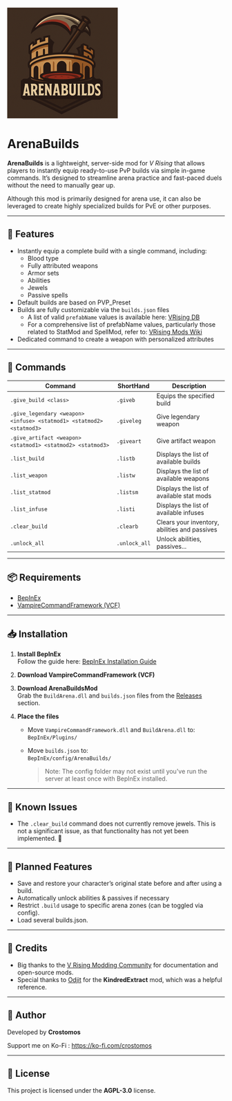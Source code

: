 ![](logo.png)

# ArenaBuilds

**ArenaBuilds** is a lightweight, server-side mod for *V Rising* that allows players to instantly equip ready-to-use PvP builds via simple in-game commands.
It’s designed to streamline arena practice and fast-paced duels without the need to manually gear up.

Although this mod is primarily designed for arena use, it can also be leveraged to create highly specialized builds for PvE or other purposes.

---

## 🔧 Features

- Instantly equip a complete build with a single command, including:
  - Blood type
  - Fully attributed weapons
  - Armor sets
  - Abilities
  - Jewels
  - Passive spells
- Default builds are based on PVP_Preset
- Builds are fully customizable via the `builds.json` files
  - A list of valid `prefabName` values is available here: [VRising DB](https://vrising.gaming.tools)
  - For a comprehensive list of prefabName values, particularly those related to StatMod and SpellMod, refer to: [VRising Mods Wiki](https://wiki.vrisingmods.com/prefabs/Spell)
- Dedicated command to create a weapon with personalized attributes

---

## 💬 Commands

| Command                                                              | ShortHand     | Description                                   |
| -------------------------------------------------------------------- | ------------- | --------------------------------------------- |
| `.give_build <class>`                                                | `.giveb`      | Equips the specified build                    |
| `.give_legendary <weapon> <infuse> <statmod1> <statmod2> <statmod3>` | `.giveleg`    | Give legendary weapon                         |
| `.give_artifact <weapon> <statmod1> <statmod2> <statmod3>`           | `.giveart`    | Give artifact weapon                          |
| `.list_build`                                                        | `.listb`      | Displays the list of available builds         |
| `.list_weapon`                                                       | `.listw`      | Displays the list of available weapons        |
| `.list_statmod`                                                      | `.listsm`     | Displays the list of available stat mods      |
| `.list_infuse`                                                       | `.listi`      | Displays the list of available infuses        |
| `.clear_build`                                                       | `.clearb`     | Clears your inventory, abilities and passives |
| `.unlock_all`                                                        | `.unlock_all` | Unlock abilities, passives...                 |

---

## 📦 Requirements

- [BepInEx](https://github.com/BepInEx/BepInEx)
- [VampireCommandFramework (VCF)](https://github.com/decaprime/VampireCommandFramework)

---

## 📥 Installation

1. **Install BepInEx**  
   Follow the guide here: [BepInEx Installation Guide](https://wiki.vrisingmods.com/user/bepinex_install.html)  

2. **Download VampireCommandFramework (VCF)**  

3. **Download ArenaBuildsMod**  
   Grab the `BuildArena.dll` and `builds.json` files from the [Releases](#) section.

4. **Place the files**  
   
   - Move `VampireCommandFramework.dll` and `BuildArena.dll` to:  
     `BepInEx/Plugins/`
   
   - Move `builds.json` to:  
     `BepInEx/config/ArenaBuilds/`
     
     > Note: The config folder may not exist until you've run the server at least once with BepInEx installed.

---

## 🐞 Known Issues

- The `.clear_build` command does not currently remove jewels. This is not a significant issue, as that functionality has not yet been implemented. 👀

---

## 🚧 Planned Features

- Save and restore your character’s original state before and after using a build.
- Automatically unlock abilities & passives if necessary
- Restrict `.build` usage to specific arena zones (can be toggled via config).
- Load several builds.json.

---

## 🙌 Credits

- Big thanks to the [V Rising Modding Community](https://vrisingmods.com/) for documentation and open-source mods.
- Special thanks to [Odjit](https://github.com/Odjit) for the **KindredExtract** mod, which was a helpful reference.

---

## 👤 Author

Developed by **Crostomos**

Support me on Ko-Fi : https://ko-fi.com/crostomos

---

## 📄 License

This project is licensed under the **AGPL-3.0** license.
